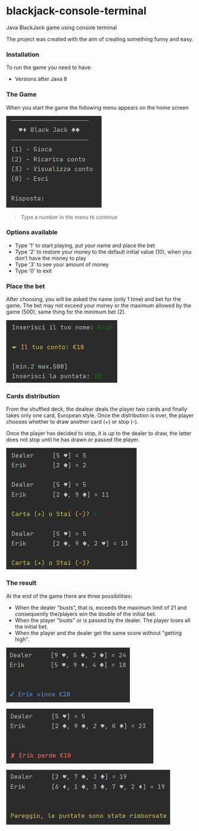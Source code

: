 # blackjack-console-terminal
Java BlackJack game using console terminal

The project was created with the aim of creating something funny and easy.

### Installation
To run the game you need to have:
* Versions after Java 8

### The Game
When you start the game the following menu appears on the home screen

![menu](./media/screenshot_menu.png)

>Type a number in the menu to continue

### Options available
  * Type '1' to start playing, put your name and place the bet
  * Type '2' to restore your money to the default initial value (10), when you don’t have the money to play
  * Type '3' to see your amount of money
  * Type '0' to exit

### Place the bet

After choosing, you will be asked the name (only 1 time) and bet for the game. 
The bet may not exceed your money or the maximum allowed by the game (500), same thing for the minimum bet (2).

![data](./media/screenshot_data.png)

### Cards distribution

From the shuffled deck, the dealear deals the player two cards and finally takes only one card, European style. 
Once the distribution is over, the player chooses whether to draw another card (+) or stop (-). 

Once the player has decided to stop, it is up to the dealer to draw, the latter does not stop until he has drawn or passed the player.

![game](./media/screenshot_game.png)

### The result
At the end of the game there are three possibilities: 
- When the dealer "busts", that is, exceeds the maximum limit of 21 and consequently the/players win the double of the initial bet.
- When the player "busts" or is passed by the dealer. The player loses all the initial bet.
- When the player and the dealer get the same score without "getting high".

![win](./media/screenshot_win.png) 

![lose](./media/screenshot_lose.png) 

![draw](./media/screenshot_draw.png)

